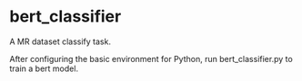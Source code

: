 # bert_classifier
A MR dataset classify task.

After configuring the basic environment for Python, run bert_classifier.py to train a bert model.
